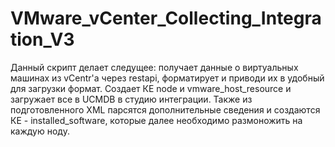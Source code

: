 # VMware_vCenter_Collecting_Integration_V3

Данный скрипт делает следущее:
получает данные о виртуальных машинах из vCentr'a через restapi, форматирует и приводи их в удобный для загрузки формат.
Создает КЕ node и vmware_host_resource и загружает все в UCMDB в студию интеграции.
Также из подготовленного XML парсятся дополнительные сведения и создаются КЕ - installed_software,
которые далее необходимо размоножить на каждую ноду.
